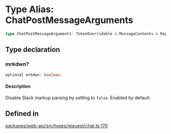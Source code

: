 # Type Alias: ChatPostMessageArguments

```ts
type ChatPostMessageArguments: TokenOverridable & MessageContents & ReplyInThread & Authorship & Parse & LinkNames & Metadata & Unfurls & object;
```

## Type declaration

### mrkdwn?

```ts
optional mrkdwn: boolean;
```

#### Description

Disable Slack markup parsing by setting to `false`. Enabled by default.

## Defined in

[packages/web-api/src/types/request/chat.ts:170](https://github.com/slackapi/node-slack-sdk/blob/main/packages/web-api/src/types/request/chat.ts#L170)
